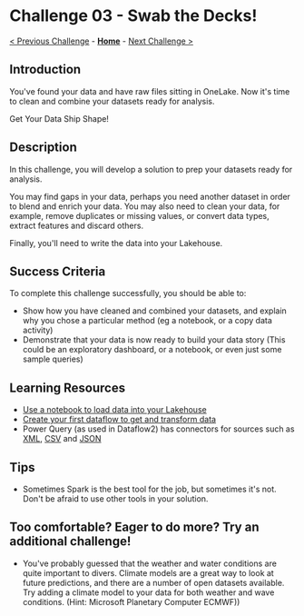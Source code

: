 # Challenge 03 - Swab the Decks!

[< Previous Challenge](./Challenge-02.md) - **[Home](../README.md)** - [Next Challenge >](./Challenge-04.md)

## Introduction

You've found your data and have raw files sitting in OneLake. Now it's time to clean and combine your datasets ready for analysis.

Get Your Data Ship Shape!

## Description

In this challenge, you will develop a solution to prep your datasets ready for analysis. 

You may find gaps in your data, perhaps you need another dataset in order to blend and enrich your data. You may also need to clean your data, for example, remove duplicates or missing values, or convert data types, extract features and discard others.

Finally, you'll need to write the data into your Lakehouse.

## Success Criteria

To complete this challenge successfully, you should be able to:

- Show how you have cleaned and combined your datasets, and explain why you chose a particular method (eg a notebook, or a copy data activity)
- Demonstrate that your data is now ready to build your data story (This could be an exploratory dashboard, or a notebook, or even just some sample queries)

## Learning Resources

- [Use a notebook to load data into your Lakehouse](https://learn.microsoft.com/en-us/fabric/data-engineering/lakehouse-notebook-load-data)
- [Create your first dataflow to get and transform data](https://learn.microsoft.com/en-us/fabric/data-factory/create-first-dataflow-gen2)
- Power Query (as used in Dataflow2) has connectors for sources such as [XML](https://learn.microsoft.com/en-us/power-query/connectors/xml), [CSV](https://learn.microsoft.com/en-us/power-query/connectors/text-csv) and [JSON](https://learn.microsoft.com/en-us/power-query/connectors/json)
  
## Tips

- Sometimes Spark is the best tool for the job, but sometimes it's not.  Don't be afraid to use other tools in your solution.

## Too comfortable?  Eager to do more?  Try an additional challenge!

- You've probably guessed that the weather and water conditions are quite important to divers. Climate models are a great way to look at future predictions, and there are a number of open datasets available. Try adding a climate model to your data for both weather and wave conditions. (Hint: Microsoft Planetary Computer ECMWF))
